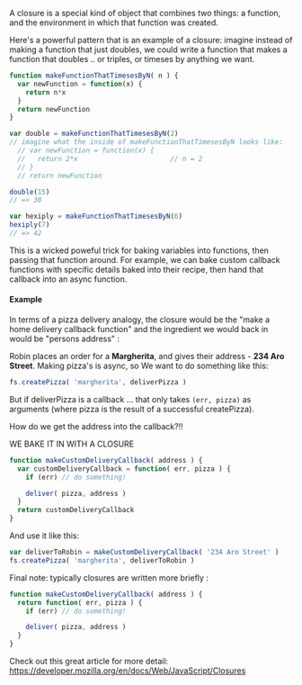 A closure is a special kind of object that combines two things: a function, and the environment in which that function was created.

Here's a powerful pattern that is an example of a closure: imagine instead of making a function that just doubles, we could write a function that makes a function that doubles .. or triples, or timeses by anything we want.

```js
function makeFunctionThatTimesesByN( n ) {
  var newFunction = function(x) {
    return n*x
  }
  return newFunction
}

var double = makeFunctionThatTimesesByN(2)
// imagine what the inside of makeFunctionThatTimesesByN looks like:
  // var newFunction = function(x) {
  //   return 2*x                       // n = 2
  // }
  // return newFunction

double(15)
// => 30

var hexiply = makeFunctionThatTimesesByN(6)
hexiply(7)
// => 42


```

This is a wicked poweful trick for baking variables into functions, then passing that function around.
For example, we can bake custom callback functions with specific details baked into their recipe, then hand that callback into an async function.

#### Example

In terms of a pizza delivery analogy, the closure would be the "make a home delivery callback function" and the ingredient we would back in would be "persons address" :

Robin  places an order for a **Margherita**, and gives their address - **234 Aro Street**. Making pizza's is async, so We want to do something like this:

```js
fs.createPizza( 'margherita', deliverPizza )
```
But if deliverPizza is a callback ... that only takes `(err, pizza)` as arguments (where pizza is the result of a successful createPizza).

How do we get the address into the callback?!!

WE BAKE IT IN WITH A CLOSURE

```js
function makeCustomDeliveryCallback( address ) {
  var customDeliveryCallback = function( err, pizza ) {
    if (err) // do something!

    deliver( pizza, address )
  }
  return customDeliveryCallback
}

```

And use it like this:

```js
var deliverToRobin = makeCustomDeliveryCallback( '234 Aro Street' )
fs.createPizza( 'margherita', deliverToRobin )
```


Final note: typically closures are written more briefly :


```js
function makeCustomDeliveryCallback( address ) {
  return function( err, pizza ) {
    if (err) // do something!

    deliver( pizza, address )
  }
}

```

Check out this great article for more detail: https://developer.mozilla.org/en/docs/Web/JavaScript/Closures